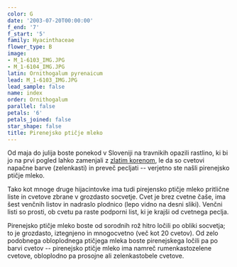 ```yaml
---
color: G
date: '2003-07-20T00:00:00'
f_end: '7'
f_start: '5'
family: Hyacinthaceae
flower_type: B
image:
- M_1-6103_IMG.JPG
- M_1-6104_IMG.JPG
latin: Ornithogalum pyrenaicum
lead: M_1-6103_IMG.JPG
lead_sample: false
name: index
order: Ornithogalum
parallel: false
petals: '6'
petals_joined: false
star_shape: false
title: Pirenejsko ptičje mleko
---
```

Od maja do julija boste ponekod v Sloveniji na travnikih opazili rastlino, ki bi jo na prvi pogled lahko zamenjali z [zlatim korenom](../../Liliaceae/Asphodelus(zlati_koren)/Zlati_Koren.asp), le da so cvetovi napačne barve (zelenkasti) in preveč pecljati -- verjetno ste našli pirenejsko ptičje mleko.

Tako kot mnoge druge hijacintovke ima tudi pirejensko ptičje mleko pritlične liste in cvetove zbrane v grozdasto socvetje. Cvet je brez cvetne čaše, ima šest venčnih listov in nadraslo plodnico (lepo vidno na desni sliki). Venčni listi so prosti, ob cvetu pa raste podporni list, ki je krajši od cvetnega peclja.

Pirenejsko ptičje mleko boste od sorodnih rož hitro ločili po obliki socvetja; to je grozdasto, iztegnjeno in mnogocvetno (več kot 20 cvetov). Od zelo podobnega obloplodnega ptičjega mleka boste pirenejskega ločili pa po barvi cvetov -- pirenejsko ptičje mleko ima namreč rumenkastozelene cvetove, obloplodno pa prosojne ali zelenkastobele cvetove.
